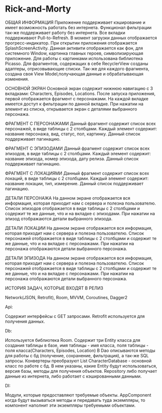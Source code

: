 # Rick-and-Morty

   ОБЩАЯ ИНФОРМАЦИЯ 
Приложение поддерживает кэширование и имеет возможность работать без интернета. 
Функционал фильтрации так-же поддерживает работу без интернета. 
Все вкладки поддерживают Pull-to-Refresh.
В момент загрузки данных отображается прогресс-индикатор.
При открытии приложения отображается SplashScreenActivity. Данная активити отображается как фон, для системного Window, картинка главных героев, символизирующая приложение.
Для работы с картинками использована библиотека Picasso.
Для фрагментов, содержащих в себе RecyclerView созданы адаптеры, отрисовывающие списки.
Так-же для каждого фрагмента, создана своя View Model,получающая данные и обрабатывающая изменения.
    
   ОСНОВНОЙ ЭКРАН
Основной экран содержит нижнюю навигацию с 3 вкладками: Characters, Episodes, Locations. 
После запуска приложения, первой отображается фрагмент с персонажами.
На каждой вкладке имеется доступ к фильтрации по данной вкладке. 
При нажатии на элемент из списка, открывается экран с деталями выбранного персонажа.
    
   ФРАГМЕНТ С ПЕРСОНАЖАМИ
Данный фрагмент содержит список всех персонажей, в виде таблицы с 2 столбцами.
Каждый элемент содержит: название персонажа, вид, статус, пол, картинку. Данный список поддерживает пагинацию. 

   ФРАГМЕНТ С ЭПИЗОДАМИ
Данный фрагмент содержит список всех эпизодов, в виде таблицы с 2 столбцами. 
Каждый элемент содержит: название эпизода, номер эпизода, дату релиза. Данный список поддерживает пагинацию. 

  ФРАГМЕНТ С ЛОКАЦИЯМИ
Данный фрагмент содержит список всех локаций, в виде таблицы с 2 столбцами. 
Каждый элемент содержит: название локации, тип, измерение. Данный список поддерживает пагинацию. 

  ДЕТАЛИ ПЕРСОНАЖА
На данном экране отображается вся информация, которая приходит нам с сервера и полезна пользователю.
Список эпизодов отображается в виде таблицы с 2 столбцами и содержит те же данные, что и на вкладке с эпизодами.
При нажатии на эпизод отображаются детали выбранного эпизода. 

   ДЕТАЛИ ЛОКАЦИИ
На данном экране отображается вся информация, которая приходит нам с сервера и полезна пользователю.
Список персонажей отображается в виде таблицы с 2 столбцами и содержит те же данные, что и на вкладке с персонажами.
При нажатии на персонажа отображаются детали выбранного персонажа. 

  ДЕТАЛИ ЭПИЗОДА 
На данном экране отображается вся информация, которая приходит нам с сервера и полезна пользователю.
Список персонажей отображается в виде таблицы с 2 столбцами и содержит те же данные, что и на вкладке с персонажами.
При нажатии на персонажа отображаются детали выбранного персонажа.

   ИСТОРИЯ ЗАДАЧ, КОТОРЫЕ ВХОДЯТ В РЕЛИЗ

Network(JSON, Retrofit), Room, MVVM, Coroutines, Dagger2

   Api:

Содержит интерфейсы с GET запросами.
Retrofit используется для получения данных.

   Db:

Используется библиотека Room.
Содержит три Entity класса для создания таблицы в базе, имя таблицы - имя класса, 
поля таблицы - поля класса(Characters, Episodes, Location)
В Dao описываются методы для работы с бд (получение, сохранение, фильтрация), а так-же SQL запросы.
Конвертеры преобразуют List<String>
CharacterDatabase - основной класс по работе с бд. В нем указаны, какие Entity будут использоваться, 
версия базы, методы для получения объектов.
Repository либо получает данные из интернета, либо работает с кэшированными данными.

   DI:

Модули, которые предоставляют требуемые объекты.
AppComponent когда будут вызываться методы и передавать туда экземпляры, то 
компонент наполнит эти экземпляры требуемыми объектами. 
